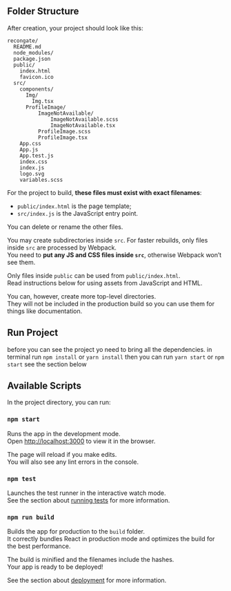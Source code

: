 ## Folder Structure

After creation, your project should look like this:

```
recongate/
  README.md
  node_modules/
  package.json
  public/
    index.html
    favicon.ico
  src/
    components/
      Img/
        Img.tsx
      ProfileImage/
          ImageNotAvailable/
              ImageNotAvailable.scss
              ImageNotAvailable.tsx
          ProfileImage.scss
          ProfileImage.tsx        
    App.css
    App.js
    App.test.js
    index.css
    index.js
    logo.svg
    variables.scss
```

For the project to build, **these files must exist with exact filenames**:

* `public/index.html` is the page template;
* `src/index.js` is the JavaScript entry point.

You can delete or rename the other files.

You may create subdirectories inside `src`. For faster rebuilds, only files inside `src` are processed by Webpack.<br>
You need to **put any JS and CSS files inside `src`**, otherwise Webpack won’t see them.

Only files inside `public` can be used from `public/index.html`.<br>
Read instructions below for using assets from JavaScript and HTML.

You can, however, create more top-level directories.<br>
They will not be included in the production build so you can use them for things like documentation.

## Run Project
before you can see the project yo need to bring all the dependencies.
in terminal run `npm install` or `yarn install` then you can run `yarn start` or `npm start` see the section below 

## Available Scripts

In the project directory, you can run:

### `npm start`

Runs the app in the development mode.<br>
Open [http://localhost:3000](http://localhost:3000) to view it in the browser.

The page will reload if you make edits.<br>
You will also see any lint errors in the console.

### `npm test`

Launches the test runner in the interactive watch mode.<br>
See the section about [running tests](#running-tests) for more information.

### `npm run build`

Builds the app for production to the `build` folder.<br>
It correctly bundles React in production mode and optimizes the build for the best performance.

The build is minified and the filenames include the hashes.<br>
Your app is ready to be deployed!

See the section about [deployment](#deployment) for more information.